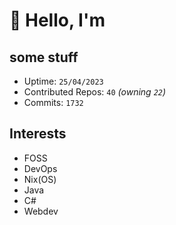 # 👋 Hello, I'm 

## some stuff

- Uptime: `25/04/2023`
- Contributed Repos: `40` *(owning `22`)*
- Commits: `1732`

## Interests

- FOSS
- DevOps
- Nix(OS)
- Java
- C#
- Webdev
